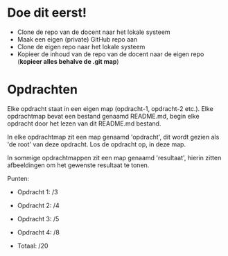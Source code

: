 # Doe dit eerst!

- Clone de repo van de docent naar het lokale systeem
- Maak een eigen (private) GitHub repo aan
- Clone de eigen repo naar het lokale systeem 
- Kopieer de inhoud van de repo van de docent naar de eigen repo (**kopieer alles behalve de .git map**)

# Opdrachten

Elke opdracht staat in een eigen map (opdracht-1, opdracht-2 etc.). Elke opdrachtmap bevat een bestand genaamd README.md, begin elke opdracht door het lezen van dit README.md bestand.

In elke opdrachtmap zit een map genaamd 'opdracht', dit wordt gezien als 'de root' van deze opdracht. Los de opdracht op, in deze map.

In sommige opdrachtmappen zit een map genaamd 'resultaat', hierin zitten afbeeldingen om het gewenste resultaat te tonen.

Punten:
- Opdracht 1: /3
- Opdracht 2: /4
- Opdracht 3: /5
- Opdracht 4: /8

- Totaal: /20